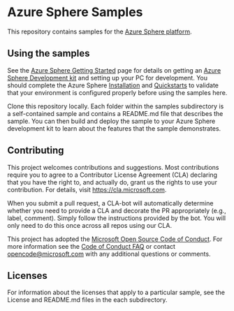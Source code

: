 
# Azure Sphere Samples
This repository contains samples for the [Azure Sphere platform](https://www.microsoft.com/azure-sphere/).

## Using the samples
See the [Azure Sphere Getting Started](https://www.microsoft.com/en-us/azure-sphere/get-started/) page for details on getting an [Azure Sphere Development kit](https://aka.ms/AzureSpheredevkits) and setting up your PC for development. You should complete the Azure Sphere [Installation](https://docs.microsoft.com/azure-sphere/install/overview) and [Quickstarts](https://docs.microsoft.com/azure-sphere/quickstarts/qs-overview) to validate that your environment is configured properly before using the samples here. 

Clone this repository locally. Each folder within the samples subdirectory is a self-contained sample and contains a README.md file that describes the sample. You can then build and deploy the sample to your Azure Sphere development kit to learn about the features that the sample demonstrates.

## Contributing
This project welcomes contributions and suggestions. Most contributions require you to agree to a Contributor License Agreement (CLA) declaring that you have the right to, and actually do, grant us the rights to use your contribution. For details, visit https://cla.microsoft.com.

When you submit a pull request, a CLA-bot will automatically determine whether you need to provide a CLA and decorate the PR appropriately (e.g., label, comment). Simply follow the instructions provided by the bot. You will only need to do this once across all repos using our CLA.

This project has adopted the [Microsoft Open Source Code of Conduct](https://opensource.microsoft.com/codeofconduct/).
For more information see the [Code of Conduct FAQ](https://opensource.microsoft.com/codeofconduct/faq/) or
contact [opencode@microsoft.com](mailto:opencode@microsoft.com) with any additional questions or comments.

## Licenses

For information about the licenses that apply to a particular sample, see the License and README.md files in the each subdirectory. 
